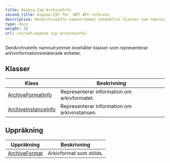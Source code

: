 ```yaml
---
title: Aspose.Zip.ArchiveInfo
second_title: Aspose.ZIP för .NET API-referens
description: DenArchiveInfo namnutrymmet innehåller klasser som representerar arkivinformationsrelaterade enheter.
type: docs
weight: 20
url: /sv/net/aspose.zip.archiveinfo/
---
```

DenArchiveInfo namnutrymmet innehåller klasser som representerar arkivinformationsrelaterade enheter.

## Klasser

| Klass | Beskrivning |
| --- | --- |
| [ArchiveFormatInfo](./archiveformatinfo/) | Representerar information om arkivformatet. |
| [ArchiveInstanceInfo](./archiveinstanceinfo/) | Representerar information om arkivinstansen. |
## Uppräkning

| Uppräkning | Beskrivning |
| --- | --- |
| [ArchiveFormat](./archiveformat/) | Arkivformat som stöds. |



